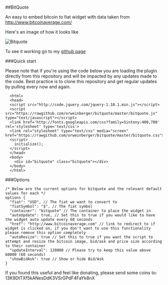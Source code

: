 ##BitQuote

An easy to embed bitcoin to fiat widget with data taken from http://www.bitcoinaverage.com/

Here's an image of how it looks like

![Bitquote](http://i.imgur.com/jPtDLCY.png)

To see it working go to my [github page](http://orweinberger.github.io/bitquote/)

###Quick start

Please note that if you're using the code below you are loading the plugin directly from this repository and will be impacted by any updates made to the code.
Best practice is to clone this repository and get regular updates by pulling every now and again.

```
  <html>
  <head>
  <script src="http://code.jquery.com/jquery-1.10.1.min.js"></script>
  <script src="https://rawgithub.com/orweinberger/bitquote/master/bitquote.js" type="text/javascript"></script>
  <link href='http://fonts.googleapis.com/css?family=Sintony:400,700' rel='stylesheet' type='text/css'>
  <link rel="stylesheet" type="text/css" media="screen" href="https://rawgithub.com/orweinberger/bitquote/master/bitquote.css">
  <script>
    initialize();
  </script>
  </head>
  <body>
    <div id="bitquote" class="bitquote"></div>
  </body>
  </html>
```

###Options

```
/* Below are the current options for bitquote and the relevant default values for each */
options {
  "fiat": "USD", // The fiat we want to convert to
  "fiatSymbol": "$", // The fiat symbol
  "container": "bitquote" // The container to place the widget in
  "autoUpdate": true, // Set this to true if you would like to have the widget auto update every 60 seconds
  "href": "http://www.bitcoinaverage.com" // link to redirect to if widget is clicked on, if you don't want to use this functionality please remove this option completely
  "autoResize": true // Set this to true if you want the script to attempt and resize the bitcoin image, bid/ask and price size according to their container
  "updateInterval": 120000 // Please try to keep this value above 60000 (60 seconds)
  "showBidAsk": true // Show or hide Bid/Ask
}
```

If you found this useful and feel like donating, please send some coins to: 13K9DtTXf5kANesDdK3VSrGPdF4FaYk8nX
